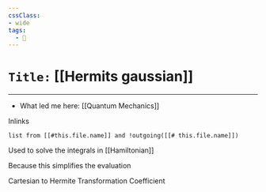 ```yaml
---
cssClass:
- wide
tags:
  - 🧪
---
```


# `Title:` [[Hermits gaussian]]
--- 

- What led me here: [[Quantum Mechanics]]

Inlinks
```dataview 
list from [[#this.file.name]] and !outgoing([[# this.file.name]]) 
```

Used to solve the integrals in [[Hamiltonian]]

Because this simplifies the evaluation

Cartesian to Hermite Transformation Coefficient

